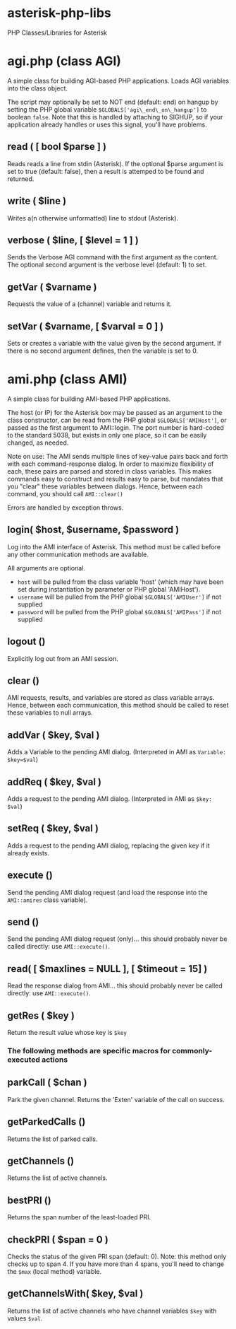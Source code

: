 asterisk-php-libs
=================

PHP Classes/Libraries for Asterisk

agi.php (class AGI)
===================

A simple class for building AGI-based PHP applications.  Loads AGI variables into the class object.  

The script may optionally be set to NOT end (default: end) on hangup by setting the PHP global variable `$GLOBALS['agi\_end\_on\_hangup']` to boolean `false`.  Note that this is handled by attaching to SIGHUP, so if your application already handles or uses this signal, you'll have problems.

read ( [ bool $parse ] )
------------------------

Reads reads a line from stdin (Asterisk).  If the optional $parse argument is set to true (default: false), then a result is attemped to be found and returned.

write ( $line )
---------------

Writes a(n otherwise unformatted) line to stdout (Asterisk).

verbose ( $line, [ $level = 1 ] )
---------------------------------

Sends the Verbose AGI command with the first argument as the content.  The optional second argument is the verbose level (default: 1) to set.

getVar ( $varname )
-------------------

Requests the value of a (channel) variable and returns it.

setVar ( $varname, [ $varval = 0 ] )
------------------------------------

Sets or creates a variable with the value given by the second argument.  If there is no second argument defines, then the variable is set to 0.


ami.php (class AMI)
===================

A simple class for building AMI-based PHP applications.

The host (or IP) for the Asterisk box may be passed as an argument to the class constructor, can be read from the PHP global `$GLOBALS['AMIHost']`, or passed as the first argument to AMI::login.  The port number is hard-coded to the standard 5038, but exists in only one place, so it can be easily changed, as needed.

Note on use:  The AMI sends multiple lines of key-value pairs back and forth with each command-response dialog.  In order to maximize flexibility of each, these pairs are parsed and stored in class variables.  This makes commands easy to construct and results easy to parse, but mandates that you "clear" these variables between dialogs.  Hence, between each command, you should call `AMI::clear()`

Errors are handled by exception throws.

login( $host, $username, $password )
------------------------------------

Log into the AMI interface of Asterisk.  This method must be called before any other communication methods are available.

All arguments are optional. 
- `host` will be pulled from the class variable 'host' (which may have been set during instantiation by parameter or PHP global 'AMIHost').
- `username` will be pulled from the PHP global `$GLOBALS['AMIUser']` if not supplied
- `password` will be pulled from the PHP global `$GLOBALS['AMIPass']` if not supplied


logout ()
---------

Explicitly log out from an AMI session.


clear ()
--------

AMI requests, results, and variables are stored as class variable arrays.  Hence, between each communication, this method should be called to reset these variables to null arrays.

addVar ( $key, $val )
---------

Adds a Variable to the pending AMI dialog. (Interpreted in AMI as `Variable: $key=$val`)

addReq ( $key, $val )
---------------------

Adds a request to the pending AMI dialog. (Interpreted in AMI as `$key: $val`)

setReq ( $key, $val )
---------------------

Adds a request to the pending AMI dialog, replacing the given key if it already exists.

execute ()
----------

Send the pending AMI dialog request (and load the response into the `AMI::amires` class variable).

send ()
-------

Send the pending AMI dialog request (only)... this should probably never be called directly: use `AMI::execute()`.

read( [ $maxlines = NULL ], [ $timeout = 15] )
----------------------------------------------

Read the response dialog from AMI... this should probably never be called directly: use `AMI::execute()`.

getRes ( $key )
---------------

Return the result value whose key is `$key`


### The following methods are specific macros for commonly-executed actions

parkCall ( $chan )
------------------

Park the given channel.  Returns the 'Exten' variable of the call on success.

getParkedCalls ()
-----------------

Returns the list of parked calls.

getChannels ()
--------------

Returns the list of active channels.

bestPRI ()
----------

Returns the span number of the least-loaded PRI.

checkPRI ( $span = 0 )
-----------

Checks the status of the given PRI span (default: 0).  Note:  this method only checks up to span 4.  If you have more than 4 spans, you'll need to change the `$max` (local method) variable.

getChannelsWith( $key, $val )
-----------------------------

Returns the list of active channels who have channel variables `$key` with values `$val`.








